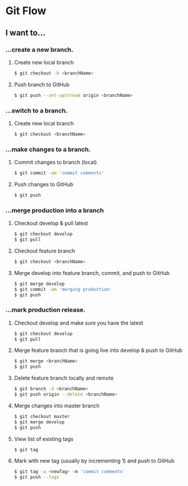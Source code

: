 # Git Flow
## I want to...
### ...create a new branch.
1. Create new local branch

    ```sh
    $ git checkout -b <branchName>
    ```
2. Push branch to GitHub

    ```sh
    $ git push --set-upstream origin <branchName>
    ```

### ...switch to a branch.
1. Create new local branch

    ```sh
    $ git checkout <branchName>
    ```

### ...make changes to a branch.
1. Commit changes to branch (local)

    ```sh
    $ git commit -am 'commit comments'
    ```
2. Push changes to GitHub

    ```sh
    $ git push
    ```

### ...merge production into a branch
1. Checkout develop & pull latest

    ```sh
    $ git checkout develop
    $ git pull
    ```
2. Checkout feature branch

    ```sh
    $ git checkout <branchName>
    ```
3. Merge develop into feature branch, commit, and push to GitHub

    ```sh
    $ git merge develop
    $ git commit -am 'merging production'
    $ git push
    ```


### ...mark production release.
1. Checkout develop and make sure you have the latest

    ```sh
    $ git checkout develop
    $ git pull
    ```
2. Merge feature branch that is going live into develop & push to GitHub

    ```sh
    $ git merge <branchName>
    $ git push
    ```

4. Delete feature branch locally and remote

    ```sh
    $ git branch -d <branchName>
    $ git push origin --delete <branchName>
    ```
5. Merge changes into master branch

    ```sh
    $ git checkout master
    $ git merge develop
    $ git push
    ```
6. View list of existing tags

    ```sh
    $ git tag
    ```
7. Mark with new tag (usually by incrementing 1) and push to GitHub

    ```sh
    $ git tag -a <newTag> -m 'commit comments'
    $ git push --tags
    ```
